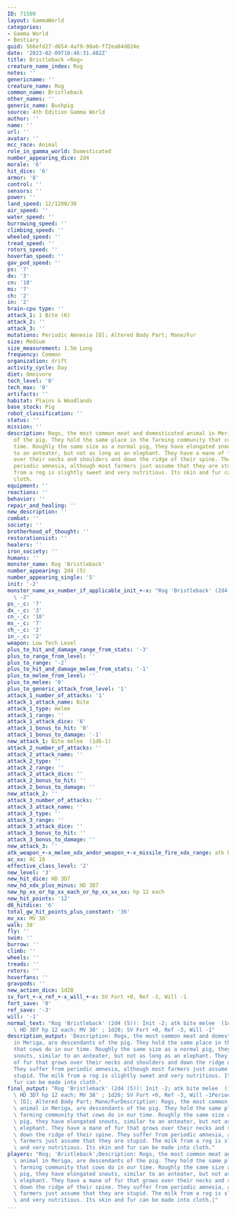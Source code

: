 ```yaml
---
ID: 71509
layout: GammaWorld
categories:
- Gamma World
- Bestiary
guid: 566efd27-d654-4af9-98a6-f72ea64d024e
date: '2023-02-09T16:46:31.482Z'
title: Bristleback «Rog»
creature_name_index: Rog
notes: ''
genericname: ''
creature_name: Rog
common_name: Bristleback
other_names: ''
generic_name: Bushpig
source: 4th Edition Gamma World
author: ''
name: ''
url: ''
avatar: ''
mcc_race: Animal
role_in_gamma_world: Domesticated
number_appearing_dice: 2d4
morale: '6'
hit_dice: '6'
armor: '8'
control: ''
sensors: ''
power: ''
land_speed: 12/1200/30
air_speed: ''
water_speed: ''
burrowing_speed: ''
climbing_speed: ''
wheeled_speed: ''
tread_speed: ''
rotors_speed: ''
hoverfan_speed: ''
gav_pod_speed: ''
ps: '7'
dx: '3'
cn: '10'
ms: '7'
ch: '2'
in: '2'
brain-cpu type: ''
attack_1: 1 Bite (6)
attack_2: ''
attack_3: ''
mutations: Periodic Amnesia [D]; Altered Body Part; Mane/Fur
size: Medium
size_measurement: 1.5m Long
frequency: Common
organization: drift
activity_cycle: Day
diet: Omnivore
tech_level: '0'
tech_max: '0'
artifacts: ''
habitat: Plains & Woodlands
base_stock: Pig
robot_classification: ''
status: ''
mission: ''
description: Rogs, the most common meat and domesticated animal in Meriga, are descendants
  of the pig. They hold the same place in the farming community that cows do in our
  time. Roughly the same size as a normal pig, they have elongated snouts, similar
  to an anteater, but not as long as an elephant. They have a mane of fur that grows
  over their necks and shoulders and down the ridge of their spine. They suffer from
  periodic amnesia, although most farmers just assume that they are stupid. The milk
  from a rog is slightly sweet and very nutritious. Its skin and fur can be made into
  cloth.
equipment: ''
reactions: ''
behavior: ''
repair_and_healing: ''
new_description: ''
combat: ''
society: ''
brotherhood_of_thought: ''
restorationsist: ''
healers: ''
iron_society: ''
humans: ''
monster_name: Rog 'Bristleback'
number_appearing: 2d4 (5)
number_appearing_single: '5'
init: '-2'
monster_name_xx_number_if_applicable_init_+-x: "Rog 'Bristleback' (2d4 (5)): Init\
  \ -2"
ps_-_c: '7'
dx_-_c: '3'
cn_-_c: '10'
ms_-_c: '7'
ch_-_c: '2'
in_-_c: '2'
weapon: Low Tech Level
plus_to_hit_and_damage_range_from_stats: '-3'
plus_to_range_from_level: ''
plus_to_range: '-2'
plus_to_hit_and_damage_melee_from_stats: '-1'
plus_to_melee_from_level: ''
plus_to_melee: '0'
plus_to_generic_attack_from_level: '1'
attack_1_number_of_attacks: '1'
attack_1_attack_name: Bite
attack_1_type: melee
attack_1_range: ''
attack_1_attack_dice: '6'
attack_1_bonus_to_hit: '0'
attack_1_bonus_to_damage: '-1'
new_attack_1: Bite melee  (1d6-1)
attack_2_number_of_attacks: ''
attack_2_attack_name: ''
attack_2_type: ''
attack_2_range: ''
attack_2_attack_dice: ''
attack_2_bonus_to_hit: ''
attack_2_bonus_to_damage: ''
new_attack_2: ''
attack_3_number_of_attacks: ''
attack_3_attack_name: ''
attack_3_type: ''
attack_3_range: ''
attack_3_attack_dice: ''
attack_3_bonus_to_hit: ''
attack_3_bonus_to_damage: ''
new_attack_3: ''
atk_weapon_+-x_melee_xdx_andor_weapon_+-x_missile_fire_xdx_range: atk bite melee  (1d6-1)
ac_xx: AC 18
effective_class_level: '2'
new_level: '3'
new_hit_dice: HD 3D7
new_hd_xdx_plus_minus: HD 3D7
new_hp_xx_or_hp_xx_each_or_hp_xx_xx_xx: hp 12 each
new_hit_points: '12'
d6_hitdice: '6'
total_gw_hit_points_plus_constant: '36'
mv_xx: MV 38'
walk: 38'
fly: ''
swim: ''
burrow: ''
climb: ''
wheels: ''
treads: ''
rotors: ''
hoverfans: ''
gravpods: ''
new_action_dice: 1d20
sv_fort_+-x_ref_+-x_will_+-x: SV Fort +0, Ref -3, Will -1
fort_save: '0'
ref_save: '-3'
will: '-1'
normal_text: "Rog 'Bristleback' (2d4 (5)): Init -2; atk bite melee  (1d6-1); AC 18;\
  \ HD 3D7 hp 12 each; MV 38' ; 1d20; SV Fort +0, Ref -3, Will -1"
description_output: 'Description: Rogs, the most common meat and domesticated animal
  in Meriga, are descendants of the pig. They hold the same place in the farming community
  that cows do in our time. Roughly the same size as a normal pig, they have elongated
  snouts, similar to an anteater, but not as long as an elephant. They have a mane
  of fur that grows over their necks and shoulders and down the ridge of their spine.
  They suffer from periodic amnesia, although most farmers just assume that they are
  stupid. The milk from a rog is slightly sweet and very nutritious. Its skin and
  fur can be made into cloth.'
final_output: "Rog 'Bristleback' (2d4 (5)): Init -2; atk bite melee  (1d6-1); AC 18;\
  \ HD 3D7 hp 12 each; MV 38' ; 1d20; SV Fort +0, Ref -3, Will -1Periodic Amnesia\
  \ [D]; Altered Body Part; Mane/FurDescription: Rogs, the most common meat and domesticated\
  \ animal in Meriga, are descendants of the pig. They hold the same place in the\
  \ farming community that cows do in our time. Roughly the same size as a normal\
  \ pig, they have elongated snouts, similar to an anteater, but not as long as an\
  \ elephant. They have a mane of fur that grows over their necks and shoulders and\
  \ down the ridge of their spine. They suffer from periodic amnesia, although most\
  \ farmers just assume that they are stupid. The milk from a rog is slightly sweet\
  \ and very nutritious. Its skin and fur can be made into cloth."
players: "Rog; 'Bristleback';Description: Rogs, the most common meat and domesticated\
  \ animal in Meriga, are descendants of the pig. They hold the same place in the\
  \ farming community that cows do in our time. Roughly the same size as a normal\
  \ pig, they have elongated snouts, similar to an anteater, but not as long as an\
  \ elephant. They have a mane of fur that grows over their necks and shoulders and\
  \ down the ridge of their spine. They suffer from periodic amnesia, although most\
  \ farmers just assume that they are stupid. The milk from a rog is slightly sweet\
  \ and very nutritious. Its skin and fur can be made into cloth.|"
...
```

